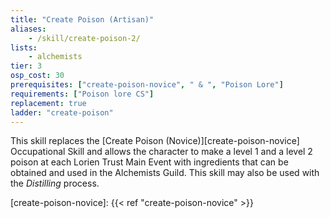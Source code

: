 ```yaml
---
title: "Create Poison (Artisan)"
aliases:
    - /skill/create-poison-2/
lists:
    - alchemists
tier: 3
osp_cost: 30
prerequisites: ["create-poison-novice", " & ", "Poison Lore"]
requirements: ["Poison lore CS"]
replacement: true
ladder: "create-poison"
---
```

This skill replaces the [Create Poison (Novice)][create-poison-novice] Occupational Skill and allows the character to make a level 1 and a level 2 poison at each Lorien Trust Main Event with ingredients that can be obtained and used in the Alchemists Guild. This skill may also be used with the _Distilling_ process.

[create-poison-novice]: {{< ref "create-poison-novice" >}}